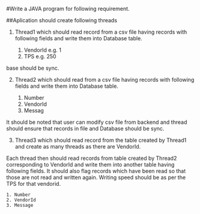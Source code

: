 #Write a JAVA program for following requirement.

##Aplication should create following threads

1. Thread1 which should read record from a csv file having records with following fields and write them into Database table. 

	1. VendorId e.g. 1
	2. TPS e.g. 250

	



base should be sync.



2. Thread2 which should read from a csv file having records with following fields and write them into Database table. 

	1. Number
	2. VendorId
	3. Messag

It should be noted that user can modify csv file from backend and thread should ensure that records in file and Database should be sync.

3. Thread3 which should read record from the table created by Thread1 and create as many threads as there are VendorId. 

Each thread then should read records from table created by Thread2 corresponding to VendorId and write them into another table having following fields. 
It should also flag records which have been read so that those are not read and written again. Writing speed should be as per the TPS for that vendorid.

	1. Number 
	2. VendorId
	3. Message